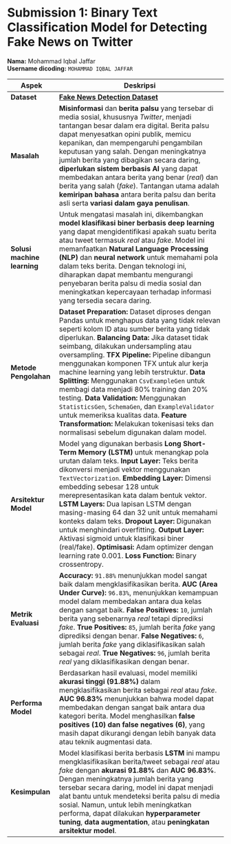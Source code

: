 # **Submission 1: Binary Text Classification Model for Detecting Fake News on Twitter**  
**Nama:** Mohammad Iqbal Jaffar  
**Username dicoding:** `MOHAMMAD IQBAL JAFFAR`  

| **Aspek**            | **Deskripsi**                                                                                                                              |
|----------------------|--------------------------------------------------------------------------------------------------------------------------------------------|
| **Dataset**         | [**Fake News Detection Dataset**](https://www.kaggle.com/datasets/shawkyelgendy/fake-news-football)                                        |
| **Masalah**         | **Misinformasi** dan **berita palsu** yang tersebar di media sosial, khususnya *Twitter*, menjadi tantangan besar dalam era digital. Berita palsu dapat menyesatkan opini publik, memicu kepanikan, dan mempengaruhi pengambilan keputusan yang salah. Dengan meningkatnya jumlah berita yang dibagikan secara daring, **diperlukan sistem berbasis AI** yang dapat membedakan antara berita yang benar (*real*) dan berita yang salah (*fake*). Tantangan utama adalah **kemiripan bahasa** antara berita palsu dan berita asli serta **variasi dalam gaya penulisan**. |
| **Solusi machine learning** | Untuk mengatasi masalah ini, dikembangkan **model klasifikasi biner berbasis deep learning** yang dapat mengidentifikasi apakah suatu berita atau tweet termasuk *real* atau *fake*. Model ini memanfaatkan **Natural Language Processing (NLP)** dan **neural network** untuk memahami pola dalam teks berita. Dengan teknologi ini, diharapkan dapat membantu mengurangi penyebaran berita palsu di media sosial dan meningkatkan kepercayaan terhadap informasi yang tersedia secara daring. |
| **Metode Pengolahan** | **Dataset Preparation:** Dataset diproses dengan Pandas untuk menghapus data yang tidak relevan seperti kolom ID atau sumber berita yang tidak diperlukan. **Balancing Data:** Jika dataset tidak seimbang, dilakukan undersampling atau oversampling. **TFX Pipeline:** Pipeline dibangun menggunakan komponen TFX untuk alur kerja machine learning yang lebih terstruktur. **Data Splitting:** Menggunakan `CsvExampleGen` untuk membagi data menjadi 80% training dan 20% testing. **Data Validation:** Menggunakan `StatisticsGen`, `SchemaGen`, dan `ExampleValidator` untuk memeriksa kualitas data. **Feature Transformation:** Melakukan tokenisasi teks dan normalisasi sebelum digunakan dalam model. |
| **Arsitektur Model** | Model yang digunakan berbasis **Long Short-Term Memory (LSTM)** untuk menangkap pola urutan dalam teks. **Input Layer:** Teks berita dikonversi menjadi vektor menggunakan `TextVectorization`. **Embedding Layer:** Dimensi embedding sebesar 128 untuk merepresentasikan kata dalam bentuk vektor. **LSTM Layers:** Dua lapisan LSTM dengan masing-masing 64 dan 32 unit untuk memahami konteks dalam teks. **Dropout Layer:** Digunakan untuk menghindari overfitting. **Output Layer:** Aktivasi sigmoid untuk klasifikasi biner (real/fake). **Optimisasi:** Adam optimizer dengan learning rate 0.001. **Loss Function:** Binary crossentropy. |
| **Metrik Evaluasi** | **Accuracy:** `91.88%` menunjukkan model sangat baik dalam mengklasifikasikan berita. **AUC (Area Under Curve):** `96.83%`, menunjukkan kemampuan model dalam membedakan antara dua kelas dengan sangat baik. **False Positives:** `10`, jumlah berita yang sebenarnya *real* tetapi diprediksi *fake*. **True Positives:** `85`, jumlah berita *fake* yang diprediksi dengan benar. **False Negatives:** `6`, jumlah berita *fake* yang diklasifikasikan salah sebagai *real*. **True Negatives:** `96`, jumlah berita *real* yang diklasifikasikan dengan benar. |
| **Performa Model** | Berdasarkan hasil evaluasi, model memiliki **akurasi tinggi (91.88%)** dalam mengklasifikasikan berita sebagai *real* atau *fake*. **AUC 96.83%** menunjukkan bahwa model dapat membedakan dengan sangat baik antara dua kategori berita. Model menghasilkan **false positives (10) dan false negatives (6)**, yang masih dapat dikurangi dengan lebih banyak data atau teknik augmentasi data. |
| **Kesimpulan** | Model klasifikasi berita berbasis **LSTM** ini mampu mengklasifikasikan berita/tweet sebagai *real* atau *fake* dengan **akurasi 91.88%** dan **AUC 96.83%**. Dengan meningkatnya jumlah berita yang tersebar secara daring, model ini dapat menjadi alat bantu untuk mendeteksi berita palsu di media sosial. Namun, untuk lebih meningkatkan performa, dapat dilakukan **hyperparameter tuning**, **data augmentation**, atau **peningkatan arsitektur model**. |
